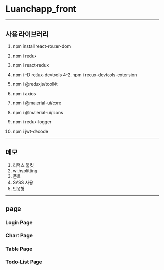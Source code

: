 # Luanchapp_front
___
## 사용 라이브러리

1. npm install react-router-dom

2. npm i redux

3. npm i react-redux

4. npm i -D redux-devtools
4-2. npm i redux-devtools-extension

5. npm i @reduxjs/toolkit

6. npm i axios

7. npm i @material-ui/core

8. npm i @material-ui/icons

9. npm i redux-logger

9. npm i jwt-decode

___
## 메모
1. 리덕스 툴킷
2. withsplitting 
3. 폰트
4. SASS 사용
5. 반응형

___
## page

### Login Page


### Chart Page


### Table Page


### Todo-List Page